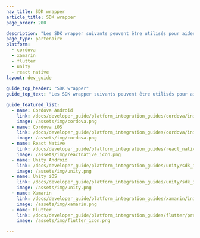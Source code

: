 ```yaml
---
nav_title: SDK wrapper
article_title: SDK wrapper
page_order: 200

description: "Les SDK wrapper suivants peuvent être utilisés pour aider les développeurs à concevoir des applications entre plusieurs plateformes."
page_type: partenaire
platform: 
  - cordova
  - xamarin
  - flutter
  - unity
  - react native
layout: dev_guide
 
guide_top_header: "SDK wrapper"
guide_top_text: "Les SDK wrapper suivants peuvent être utilisés pour aider les développeurs à concevoir des applications entre plusieurs plateformes."

guide_featured_list:
  - name: Cordova Android
    link: /docs/developer_guide/platform_integration_guides/cordova/initial_sdk_setup/android/
    image: /assets/img/cordova.png
  - name: Cordova iOS
    link: /docs/developer_guide/platform_integration_guides/cordova/initial_sdk_setup/ios/
    image: /assets/img/cordova.png
  - name: React Native
    link: /docs/developer_guide/platform_integration_guides/react_native/react_sdk_setup/
    image: /assets/img/reactnative_icon.png
  - name: Unity Android
    link: /docs/developer_guide/platform_integration_guides/unity/sdk_integration/android/
    image: /assets/img/unity.png
  - name: Unity iOS
    link: /docs/developer_guide/platform_integration_guides/unity/sdk_integration/ios/
    image: /assets/img/unity.png
  - name: Xamarin
    link: /docs/developer_guide/platform_integration_guides/xamarin/initial_sdk_setup/sdk_integration/
    image: /assets/img/xamarin.png
  - name: Flutter
    link: /docs/developer_guide/platform_integration_guides/flutter/preview/
    image: /assets/img/flutter_icon.png

---
```



